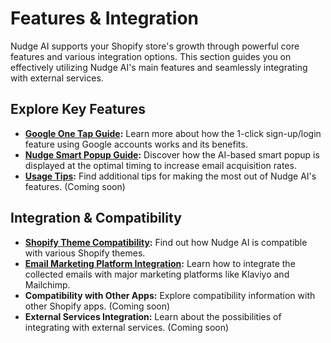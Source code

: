 # Features & Integration

Nudge AI supports your Shopify store's growth through powerful core features and various integration options. This section guides you on effectively utilizing Nudge AI's main features and seamlessly integrating with external services.

## Explore Key Features

- **[Google One Tap Guide](../google-one-tap/index.md):** Learn more about how the 1-click sign-up/login feature using Google accounts works and its benefits.
- **[Nudge Smart Popup Guide](../smart-popup/index.md):** Discover how the AI-based smart popup is displayed at the optimal timing to increase email acquisition rates.
- **[Usage Tips](../usage-tips/index.md):** Find additional tips for making the most out of Nudge AI's features. (Coming soon)

## Integration & Compatibility

- **[Shopify Theme Compatibility](../theme-compatibility/index.md):** Find out how Nudge AI is compatible with various Shopify themes.
- **[Email Marketing Platform Integration](../email-marketing/index.md):** Learn how to integrate the collected emails with major marketing platforms like Klaviyo and Mailchimp.
- **Compatibility with Other Apps:** Explore compatibility information with other Shopify apps. (Coming soon)
- **External Services Integration:** Learn about the possibilities of integrating with external services. (Coming soon)
